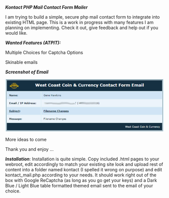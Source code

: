 ***Kontact PHP Mail Contact Form Mailer***


I am trying to build a simple, secure php mail contact form to integrate into existing HTML page.
This is a work in progress with many features I am planning on implementing.
Check it out, give feedback and help out if you would like.

***Wanted Features (ATPIT):***

Multiple Choices for Captcha Options

Skinable emails

***Screenshot of Email***

![Alt text](/images/screenshot_dar_blue.png?raw=true "Dark Blue Theme")


More ideas to come

Thank you and enjoy ... 


***Installation***:
Installation is quite simple. Copy included .html pages to your webroot, edit accordingly to match your existing site look and upload rest of content into a folder named kontact (I spelled it wrong on purpose) and edit kontact_mail.php according to your needs. It should work right out of the box with Google ReCaptcha (as long as you go get your keys) and a Dark Blue / Light Blue table formatted themed email sent to the email of your choice.
